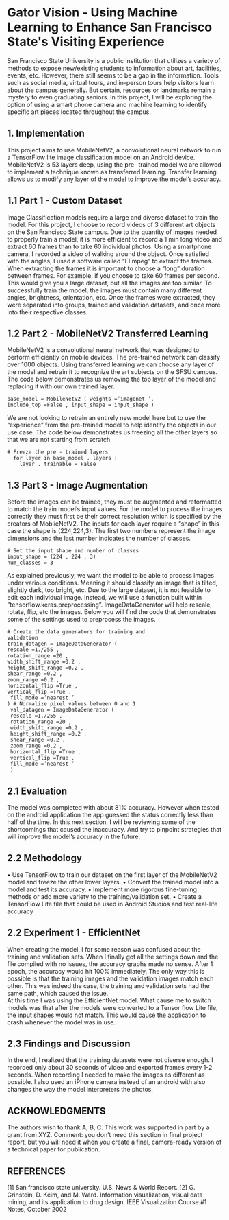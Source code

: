 # Gator Vision - Using Machine Learning to Enhance San Francisco State's Visiting Experience

San Francisco State University
is a public institution that utilizes a variety of methods to expose
new/existing students to information about art, facilities, events, etc.
However, there still seems to be a gap in the information. Tools such
as social media, virtual tours, and in-person tours help visitors learn
about the campus generally. But certain, resources or
landmarks remain a mystery to even graduating seniors. In this
project, I will be exploring the option of using a smart phone camera and
machine learning to identify specific art pieces located throughout
the campus.

## 1. Implementation
This project aims to use MobileNetV2, a convolutional neural network to run a TensorFlow lite image classification model on an
Android device. MobileNetV2 is 53 layers deep, using the pre-
trained model we are allowed to implement a technique known as
transferred learning. Transfer learning allows us to modify any
layer of the model to improve the model’s accuracy.

## 1.1 Part 1 - Custom Dataset
Image Classification models require a large and diverse dataset to
train the model. For this project, I choose to record videos of 3
different art objects on the San Francisco State campus. Due to
the quantity of images needed to properly train a model, it is more
efficient to record a 1 min long video and extract 60 frames than to
take 60 individual photos.
Using a smartphone camera, I recorded a video of walking around
the object. Once satisfied with the angles, I used a software called
“FFmpeg” to extract the frames. When extracting the frames it is
important to choose a “long” duration between frames. For example,
if you choose to take 60 frames per second. This would give you
a large dataset, but all the images are too similar. To successfully
train the model, the images must contain many different angles,
brightness, orientation, etc. Once the frames were extracted, they
were separated into groups, trained and validation datasets, and once
more into their respective classes.

## 1.2 Part 2 - MobileNetV2 Transferred Learning
MobileNetV2 is a convolutional neural network that was designed to
perform efficiently on mobile devices. The pre-trained network can
classify over 1000 objects. Using transferred learning we can choose
any layer of the model and retrain it to recognize the art subjects on
the SFSU campus. The code below demonstrates us removing the
top layer of the model and replacing it with our own trained layer.

```
base_model = MobileNetV2 ( weights =’imagenet ’,
include_top =False , input_shape = input_shape )
```

We are not looking to retrain an entirely new model here but to
use the “experience” from the pre-trained model to help identify the
objects in our use case. The code below demonstrates us freezing all
the other layers so that we are not starting from scratch.
```
# Freeze the pre - trained layers
  for layer in base_model . layers :
    layer . trainable = False
```

## 1.3 Part 3 - Image Augmentation
Before the images can be trained, they must be augmented and
reformatted to match the train model’s input values. For the model to
process the images correctly they must first be their correct resolution
which is specified by the creators of MoblieNetV2. The inputs for
each layer require a “shape” in this case the shape is (224,224,3).
The first two numbers represent the image dimensions and the last
number indicates the number of classes.
```
# Set the input shape and number of classes
input_shape = (224 , 224 , 3)
num_classes = 3
```
As explained previously, we want the model to be able to process
images under various conditions. Meaning it should classify an
image that is tilted, slightly dark, too bright, etc. Due to the large
dataset, it is not feasible to edit each individual image. Instead, we
will use a function built within ”tensorflow.keras.preprocessing”.
ImageDataGenerator will help rescale, rotate, flip, etc the images.
Below you will find the code that demonstrates some of the settings
used to preprocess the images.

```
# Create the data generators for training and
validation
train_datagen = ImageDataGenerator (
rescale =1./255 ,
rotation_range =20 ,
width_shift_range =0.2 ,
height_shift_range =0.2 ,
shear_range =0.2 ,
zoom_range =0.2 ,
horizontal_flip =True ,
vertical_flip =True ,
 fill_mode =’nearest ’
) # Normalize pixel values between 0 and 1
 val_datagen = ImageDataGenerator (
 rescale =1./255 ,
 rotation_range =20 ,
 width_shift_range =0.2 ,
 height_shift_range =0.2 ,
 shear_range =0.2 ,
 zoom_range =0.2 ,
 horizontal_flip =True ,
 vertical_flip =True ,
 fill_mode =’nearest ’
 )
```

## 2.1 Evaluation
The model was completed with about 81% accuracy. However when
tested on the android application the app guessed the status correctly
less than half of the time. In this next section, I will be reviewing
some of the shortcomings that caused the inaccuracy. And try to
pinpoint strategies that will improve the model’s accuracy in the
future.

## 2.2 Methodology
• Use TensorFlow to train our dataset on the first layer of the
MobileNetV2 model and freeze the other lower layers.
• Convert the trained model into a model and test its accuracy.
• Implement more rigorous fine-tuning methods or add more
variety to the training/validation set.
• Create a TensorFlow Lite file that could be used in Android
Studios and test real-life accuracy

## 2.2 Experiment 1 - EfficientNet
When creating the model, I for some reason was confused about the
training and validation sets. When I finally got all the settings down
and the file compiled with no issues, the accuracy graphs made no
sense. After 1 epoch, the accuracy would hit 100% immediately.
The only way this is possible is that the training images and the
validation images match each other. This was indeed the case, the
training and validation sets had the same path, which caused the
issue. <br/>
At this time I was using the EfficientNet model. What cause me to
switch models was that after the models were converted to a Tensor
flow Lite file, the input shapes would not match. This would cause
the application to crash whenever the model was in use.

## 2.3 Findings and Discussion
In the end, I realized that the training datasets were not diverse
enough. I recorded only about 30 seconds of video and exported
frames every 1-2 seconds. When recording I needed to make the
images as different as possible. I also used an iPhone camera instead
of an android with also changes the way the model interpreters the
photos.

## ACKNOWLEDGMENTS
The authors wish to thank A, B, C. This work was supported in
part by a grant from XYZ. Comment: you don’t need this section
in final project report, but you will need it when you create a final,
camera-ready version of a technical paper for publication.
## REFERENCES
[1] San francisco state university. U.S. News & World Report.
[2] G. Grinstein, D. Keim, and M. Ward. Information visualization, visual
data mining, and its application to drug design. IEEE Visualization
Course #1 Notes, October 2002
